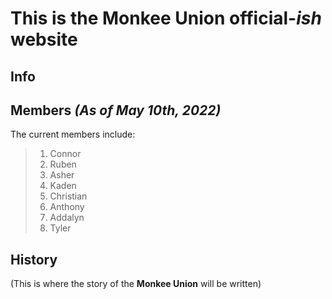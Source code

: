 # This is the **Monkee Union** official-*ish* website
## Info

## Members *(As of May 10th, 2022)*
The current members include:
>1. Connor
>2. Ruben
>3. Asher
>4. Kaden
>5. Christian
>6. Anthony
>7. Addalyn
>8. Tyler


## History
(This is where the story of the **Monkee Union** will be written)

